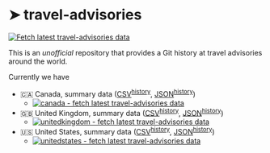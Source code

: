 # ➤ travel-advisories

[![Fetch latest travel-advisories data](https://github.com/marcolussetti/travel-advisories/actions/workflows/scrape.yml/badge.svg)](https://github.com/marcolussetti/travel-advisories/actions/workflows/scrape.yml)

This is an *unofficial* repository that provides a Git history at travel advisories around the world.

Currently we have

- 🇨🇦 Canada, summary data ([CSV](https://github.com/marcolussetti/travel-advisories/blob/main/canada_summary.csv)<sup>[history](https://github.com/marcolussetti/travel-advisories/commits/main/canada_summary.csv)</sup>, [JSON](https://github.com/marcolussetti/travel-advisories/blob/main/canada_summary.json)<sup>[history](https://github.com/marcolussetti/travel-advisories/commits/main/canada_summary.json)</sup>)
    - [![canada - fetch latest travel-advisories data](https://github.com/marcolussetti/travel-advisories/actions/workflows/canada.yml/badge.svg)](https://github.com/marcolussetti/travel-advisories/actions/workflows/canada.yml)
- 🇬🇧 United Kingdom, summary data ([CSV](https://github.com/marcolussetti/travel-advisories/blob/main/unitedkingdom_summary.csv)<sup>[history](https://github.com/marcolussetti/travel-advisories/commits/main/unitedkingdom_summary.csv)</sup>, [JSON](https://github.com/marcolussetti/travel-advisories/blob/main/unitedkingdom_summary.json)<sup>[history](https://github.com/marcolussetti/travel-advisories/commits/main/unitedkingdom_summary.json)</sup>)
    - [![unitedkingdom - fetch latest travel-advisories data](https://github.com/marcolussetti/travel-advisories/actions/workflows/unitedkingdom.yml/badge.svg)](https://github.com/marcolussetti/travel-advisories/actions/workflows/unitedkingdom.yml)
- 🇺🇸 United States, summary data ([CSV](https://github.com/marcolussetti/travel-advisories/blob/main/unitedstates_summary.csv)<sup>[history](https://github.com/marcolussetti/travel-advisories/commits/main/unitedstates_summary.csv)</sup>, [JSON](https://github.com/marcolussetti/travel-advisories/blob/main/unitedstates_summary.json)<sup>[history](https://github.com/marcolussetti/travel-advisories/commits/main/unitedstates_summary.json)</sup>)
    - [![unitedstates - fetch latest travel-advisories data](https://github.com/marcolussetti/travel-advisories/actions/workflows/unitedstates.yml/badge.svg)](https://github.com/marcolussetti/travel-advisories/actions/workflows/unitedstates.yml)

